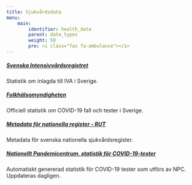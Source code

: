 ```yaml
---
title: Sjukvårdsdata
menu:
    main:
        identifier: health_data
        parent: data_types
        weight: 50
        pre: <i class="fas fa-ambulance"></i>
---
```


##### [Svenska Intensivvårdsregistret](https://www.icuregswe.org/data--resultat/covid-19-i-svensk-intensivvard/)
Statistik om inlagda till IVA i Sverige.

##### [Folkhälsomyndigheten](https://www.folkhalsomyndigheten.se/smittskydd-beredskap/utbrott/aktuella-utbrott/covid-19/bekraftade-fall-i-sverige/)
Officiell statistik om COVID-19 fall och tester i Sverige.

##### [Metadata för nationella register - RUT](rut)
Metadata för svenska nationella sjukvårdsregister.

##### [Nationellt Pandemicentrum, statistik för COVID-19-tester](npc-statistics)
Automatiskt genererad statistik för COVID-19 tester som utförs av NPC.
Uppdateras dagligen.
